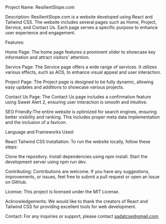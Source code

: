 Project Name: ResilientSlope.com

Description:
ResilientSlope.com is a website developed using React and Tailwind CSS. The website includes several pages such as Home, Project, Service, and Contact Us. Each page serves a specific purpose to enhance user experience and engagement.

Features:

Home Page: The home page features a prominent slider to showcase key information and attract visitors' attention.

Service Page: The Service page offers a wide range of services. It utilizes various effects, such as AOS, to enhance visual appeal and user interaction.

Project Page: The Project page is designed to be fully dynamic, allowing easy updates and additions to showcase various projects.

Contact Us Page: The Contact Us page includes a confirmation feature using Sweet Alert 2, ensuring user interaction is smooth and intuitive.

SEO Friendly:The entire website is optimized for search engines, ensuring better visibility and ranking. This includes proper meta data implementation and the inclusion of a favicon.

Language and Frameworks Used:

React
Tailwind CSS
Installation:
To run the website locally, follow these steps:

Clone the repository.
Install dependencies using npm install.
Start the development server using npm run dev.

Contributing:
Contributions are welcome. If you have any suggestions, improvements, or issues, feel free to submit a pull request or open an issue on GitHub.

License:
This project is licensed under the MIT License.

Acknowledgements:
We would like to thank the creators of React and Tailwind CSS for providing excellent tools for web development.

Contact:
For any inquiries or support, please contact sadatcse@gmail.com.
